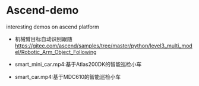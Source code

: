 # Ascend-demo
interesting demos on ascend platform

- 机械臂目标自动识别跟随
https://gitee.com/ascend/samples/tree/master/python/level3_multi_model/Robotic_Arm_Object_Following

- smart_mini_car.mp4:基于Atlas200DK的智能巡检小车

- smart_car.mp4:基于MDC610的智能巡检小车
